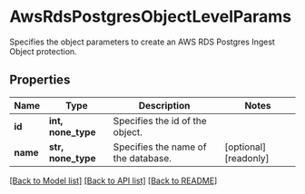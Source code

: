 # AwsRdsPostgresObjectLevelParams

Specifies the object parameters to create an AWS RDS Postgres Ingest Object protection.

## Properties
Name | Type | Description | Notes
------------ | ------------- | ------------- | -------------
**id** | **int, none_type** | Specifies the id of the object. | 
**name** | **str, none_type** | Specifies the name of the database. | [optional] [readonly] 

[[Back to Model list]](../README.md#documentation-for-models) [[Back to API list]](../README.md#documentation-for-api-endpoints) [[Back to README]](../README.md)


